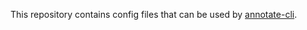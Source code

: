 This repository contains config files that can be used by [annotate-cli](https://github.com/Xyfir/annotate/tree/master/cli).
